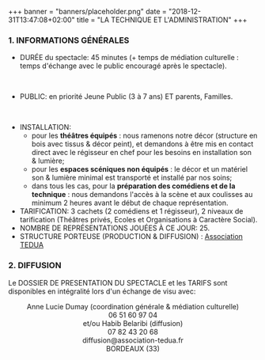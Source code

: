 +++
banner = "banners/placeholder.png"
date = "2018-12-31T13:47:08+02:00"
title = "LA TECHNIQUE ET L'ADMINISTRATION"
+++

### 1. INFORMATIONS GÉNÉRALES

- DURÉE du spectacle: 45 minutes (+ temps de médiation culturelle : temps d'échange avec le public encouragé après le spectacle).  
<br>

- PUBLIC: en priorité Jeune Public (3 à 7 ans) ET parents, Familles.

<br>

- INSTALLATION: 
	- pour les **théâtres équipés** : nous ramenons notre décor (structure en bois avec tissus & décor peint), et demandons à être mis en contact direct avec le régisseur en chef pour les besoins en installation son & lumière;
	- pour les **espaces scéniques non équipés** : le décor et un matériel son & lumière minimal est transporté et installé par nos soins;
	- dans tous les cas, pour la **préparation des comédiens et de la technique** : nous demandons l'accès à la scène et aux coulisses au minimum 2 heures avant le début de chaque représentation.   
- TARIFICATION: 3 cachets (2 comédiens et 1 régisseur), 2 niveaux de tarification (Théâtres privés, Ecoles et Organisations à Caractère Social).   
- NOMBRE DE REPRÉSENTATIONS JOUÉES À CE JOUR: 25.
- STRUCTURE PORTEUSE (PRODUCTION & DIFFUSION) : [Association TEDUA](https://www.association-tedua.fr)   

### 2. DIFFUSION
Le DOSSIER DE PRESENTATION DU SPECTACLE et les TARIFS sont disponibles en intégralité lors d'un échange de visu avec:
 <p style="text-align: center;">Anne Lucie Dumay (coordination générale & médiation culturelle)<br>06 51 60 97 04<br> et/ou Habib Belaribi (diffusion)<br>07 82 43 20 68<br> diffusion@association-tedua.fr<br>BORDEAUX (33)</p>   



